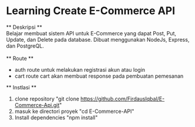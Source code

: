 # Learning Create E-Commerce API

** Deskripsi ** <br>
Belajar membuat sistem API untuk E-Commerce yang dapat Post, Put, Update, dan Delete pada database. Dibuat menggunakan NodeJs, Express, dan PostgreQL.
<br><br>
** Route **<br>
- auth
route untuk melakukan registrasi akun atau login
- cart
route cart akan membuat response pada pembuatan pemesanan


** Instlasi **<br>
1. clone repository "git clone https://github.com/FirdausIqbal/E-Commerce-Api.git"
2. masuk ke directori proyek "cd E-Commerce-API"
3. Install dependencies "npm install"

